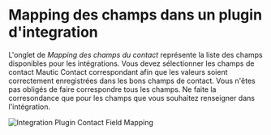 # Mapping des champs dans un plugin d'integration

L'onglet de *Mapping des champs du contact* représente la liste des champs disponibles pour les intégrations. Vous devez sélectionner les champs de contact Mautic Contact correspondant afin que les valeurs soient correctement enregistrées dans les bons champs de contact. Vous n'êtes pas obligés de faire correspondre tous les champs. Ne faite la corresondance que pour les champs que vous souhaitez renseigner dans l'intégration.

![Integration Plugin Contact Field Mapping](/plugins/media/plugins-field-mapping.png "Integration Plugin Contact Field Mapping")
